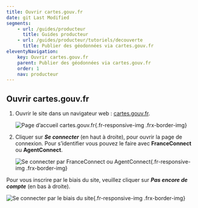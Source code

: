 ```yaml
---
title: Ouvrir cartes.gouv.fr
date: git Last Modified
segments:
    - url: /guides/producteur
      title: Guides producteur
    - url: /guides/producteur/tutoriels/decouverte
      title: Publier des géodonnées via cartes.gouv.fr
eleventyNavigation:
    key: Ouvrir cartes.gouv.fr
    parent: Publier des géodonnées via cartes.gouv.fr
    order: 1
    nav: producteur
---
```


## Ouvrir cartes.gouv.fr

1. Ouvrir le site dans un navigateur web&nbsp;: <a href="https://cartes.gouv.fr" target="_blank" rel="noopener noreferrer" title="cartes.gouv.fr - ouvre une nouvelle fenêtre">cartes.gouv.fr</a>.
    <div class="fr-container">
      <div class="fr-grid-row fr-grid-row--gutters fr-grid-row--center">

    ![Page d’accueil cartes.gouv.fr](/img/tutoriels/decouverte/1_accueil.png){.fr-responsive-img .frx-border-img}
      </div>
    </div>

2. Cliquer sur **_Se connecter_** (en haut à droite), pour ouvrir la page de connexion. Pour s’identifier vous pouvez le faire avec **FranceConnect** ou **AgentConnect**.
    <div class="fr-container">
      <div class="fr-grid-row fr-grid-row--center">

    ![Se connecter par FranceConnect ou AgentConnect](/img/tutoriels/decouverte/1_franceconnect.png){.fr-responsive-img .frx-border-img}
      </div>
    </div>

Pour vous inscrire par le biais du site, veuillez cliquer sur **_Pas encore de compte_** (en bas à droite).

<div class="fr-container">
  <div class="fr-grid-row fr-grid-row--gutters fr-grid-row--center">

![Se connecter par le biais du site](/img/tutoriels/decouverte/1_identifiant.png){.fr-responsive-img .frx-border-img}

  </div>
</div>
